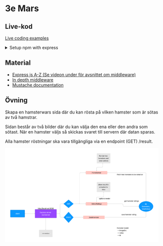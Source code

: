 # 3e Mars

## Live-kod

[Live coding examples](live-coding/)

<details>
<summary>Setup npm with express</summary>
<br>

cd to desired working directory
1. create a file called server.js
2. npm init
3. npm install express && npm install --save-dev nodemon

In package.json modify
1. add "type": "module"
2. in "script" add another command
   1. "dev": "nodemon server.js"

You can now run the server with "npm run dev"

In server.js
```js
import express from 'express';

/* Serer init parameter */
const app = express();
const addr = "127.0.0.1";
const port = 3000;

/* Resource routes */
app.get("/", (request, response) => { // <-- http://127.0.0.1:3000/
  response.send("You successfully pinged the root resource");
});


/* Server startup */
app.listen(port, addr, () => { // http://localhost:3000
  console.log(`Server initialized on addr ${addr}`);
  console.log(`Port ${port} is used for server traffic`);
}); // There server awaits connections

```

To add template engine support simply install the package, e.g. "npm install mustache-express" and then add the engine
```js
//const express = require('express') <-- icke module
import express from 'express';
import path from 'path';
import url from 'url';
import mustache from 'mustache-express';

/* configure working directory path */
const __filename = url.fileURLToPath(import.meta.url);
const __dirname = path.dirname(__filename); // Current working directory

/* Serer init parameter */
const app = express();
const addr = "127.0.0.1"; // <-- localhost
const port = 3000;

/* configure template engine */
app.engine('html', mustache());
app.set('view engine', 'html'); // use files with .html
app.set('views', __dirname + '/views');

/* Routes and remainder of code */
```
<br>
</details>


## Material
- [Express js A-Z (Se videon under för avsnittet om middleware)](https://www.youtube.com/watch?v=SccSCuHhOw0)
- [In depth middleware](https://www.youtube.com/watch?v=lY6icfhap2o)
- [Mustache documentation](https://mustache.github.io/mustache.5.html)

## Övning
Skapa en hamsterwars sida där du kan rösta på vilken hamster som är sötas av två hamstrar.

Sidan består av två bilder där du kan välja den ena eller den andra som sötast. När en hamster väljs så skickas svaret till servern där datan sparas. 

Alla hamster röstningar ska vara tillgängliga via en endpoint (GET) /result.

![hamster wars backend](hamsterwars.png)


